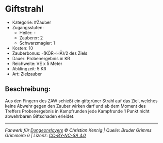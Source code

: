 # Giftstrahl

- Kategorie: #Zauber
- Zugangsstufen:
  - Heiler: -
  - Zauberer: 2
  - Schwarzmagier: 1
- Kosten: 10
- Zauberbonus: -(KÖR+HÄ)/2 des Ziels
- Dauer: Probenergebnis in KR
- Reichweite: VE x 5 Meter
- Abklingzeit: 5 KR
- Art: Zielzauber

## Beschreibung:

Aus den Fingern des ZAW schießt ein giftgrüner Strahl auf das Ziel, welches keine Abwehr gegen den Zauber wirken darf und ab dem Moment des Treffers Probenergebnis in Kampfrunden jede Kampfrunde 1 Punkt nicht abwehrbaren Giftschaden erleidet.

---

_Fanwerk für [Dungeonslayers](https://www.dungeonslayers.net/) © Christian Kennig | Quelle: Bruder Grimms Grimmoire 6 | Lizenz: [CC-BY-NC-SA 4.0](https://creativecommons.org/licenses/by-nc-sa/4.0/deed.de)_
